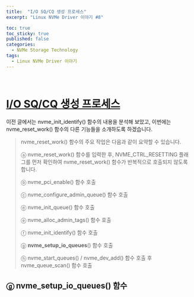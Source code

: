 ```yaml
---
title:  "I/O SQ/CQ 생성 프로세스"
excerpt: "Linux NVMe Driver 이야기 #8"

toc: true
toc_sticky: true
published: false
categories:
  - NVMe Storage Technology
tags:
  - Linux NVMe Driver 이야기
---
```


<br>

# [I/O SQ/CQ 생성 프로세스](https://mp.weixin.qq.com/s?__biz=MzIwNTUxNDgwNg==&mid=2247484494&idx=1&sn=3e26d16a1ea3c4a4b1c6a8421a3c46cc&chksm=972ef517a0597c01ed9648bf303afedf57b8510d42438f42a790050c0cc4731116e082a50eda&scene=21#wechat_redirect)

이전 글에서는 nvme_init_identify() 함수의 내용을 분석해 보았고, 이번에는 nvme_reset_work() 함수의 다른 기능들을 소개하도록 하겠습니다.

> nvme_reset_work() 함수의 주요 작업은 다음과 같이 요약할 수 있습니다.
>
> ⓐ nvme_reset_work() 함수를 입력한 후, NVME_CTRL_RESETTING 플래그를 먼저 확인하여 nvme_reset_work() 함수가 반복적으로 호출되지 않도록 합니다.
>
> ⓑ nvme_pci_enable() 함수 호출
>
> ⓒ nvme_configure_admin_queue() 함수 호출
>
> ⓓ nvme_init_queue() 함수 호출
>
> ⓔ nvme_alloc_admin_tags() 함수 호출
>
> ⓕ nvme_init_identify() 함수 호출
>
> ⓖ **nvme_setup_io_queues**() 함수 호출
>
> ⓗ nvme_start_queues() / nvme_dev_add() 함수 호출 후 nvme_queue_scan() 함수 호출



## ⓖ **nvme_setup_io_queues**() 함수
